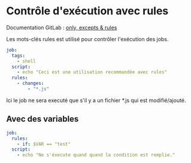 # Contrôle d'exécution avec rules

Documentation GitLab : [only, excepts & rules](https://docs.gitlab.com/ee/ci/yaml/#only--except)

Les mots-clés rules est utilisé pour contrôler l'exécution des jobs.

```yaml
job:
  tags:
    - shell
  script:
    - echo "Ceci est une utilisation recommandée avec rules"
  rules:
    - changes:
        - "*.js"
```

Ici le job ne sera executé que s'il y a un fichier *.js qui est  modifié/ajouté.


## Avec des variables
```yaml
job:
  rules:
    - if: $VAR == "test"
  script:
    - echo "Ne s'éxecute quand quand la condition est remplie."
```  
